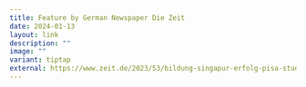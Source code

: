 ```yaml
---
title: Feature by German Newspaper Die Zeit
date: 2024-01-13
layout: link
description: ""
image: ""
variant: tiptap
external: https://www.zeit.de/2023/53/bildung-singapur-erfolg-pisa-studie
---
```

